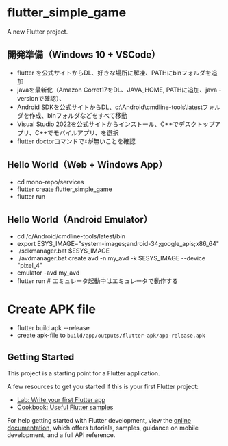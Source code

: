 # flutter_simple_game

A new Flutter project.

## 開発準備（Windows 10 + VSCode）
- flutter を公式サイトからDL、好きな場所に解凍、PATHにbinフォルダを追加
- javaを最新化（Amazon Corret17をDL、JAVA_HOME, PATHに追加、java -versionで確認）、
- Android SDKを公式サイトからDL、c:\Android\cmdline-tools\latestフォルダを作成、binフォルダなどをすべて移動
- Visual Studio 2022を公式サイトからインストール、C++でデスクトップアプリ、C++でモバイルアプリ、を選択
- flutter doctorコマンドで☓が無いことを確認

## Hello World（Web + Windows App）
- cd mono-repo/services
- flutter create flutter_simple_game
- flutter run

## Hello World（Android Emulator）
- cd /c/Android/cmdline-tools/latest/bin
- export ESYS_IMAGE="system-images;android-34;google_apis;x86_64"
- ./sdkmanager.bat $ESYS_IMAGE
- ./avdmanager.bat create avd -n my_avd -k $ESYS_IMAGE --device "pixel_4"
- emulator -avd my_avd
- flutter run # エミュレータ起動中はエミュレータで動作する

# Create APK file
- flutter build apk --release
- create apk-file to `build/app/outputs/flutter-apk/app-release.apk`

## Getting Started

This project is a starting point for a Flutter application.

A few resources to get you started if this is your first Flutter project:

- [Lab: Write your first Flutter app](https://docs.flutter.dev/get-started/codelab)
- [Cookbook: Useful Flutter samples](https://docs.flutter.dev/cookbook)

For help getting started with Flutter development, view the
[online documentation](https://docs.flutter.dev/), which offers tutorials,
samples, guidance on mobile development, and a full API reference.
